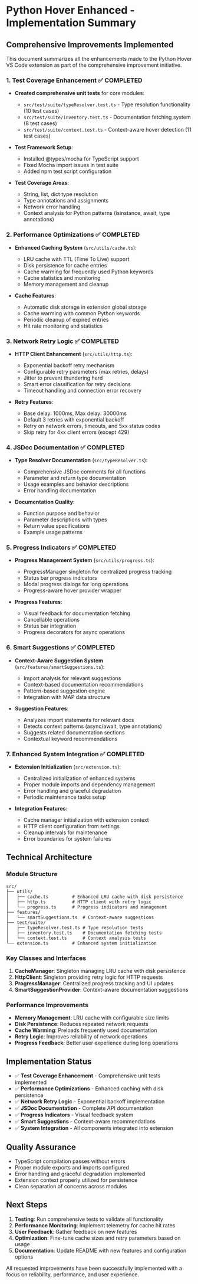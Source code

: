 # Python Hover Enhanced - Implementation Summary

## Comprehensive Improvements Implemented

This document summarizes all the enhancements made to the Python Hover VS Code extension as part of the comprehensive improvement initiative.

### 1. Test Coverage Enhancement ✅ COMPLETED

- **Created comprehensive unit tests** for core modules:
  - `src/test/suite/typeResolver.test.ts` - Type resolution functionality (10 test cases)
  - `src/test/suite/inventory.test.ts` - Documentation fetching system (8 test cases)
  - `src/test/suite/context.test.ts` - Context-aware hover detection (11 test cases)

- **Test Framework Setup**:
  - Installed @types/mocha for TypeScript support
  - Fixed Mocha import issues in test suite
  - Added npm test script configuration

- **Test Coverage Areas**:
  - String, list, dict type resolution
  - Type annotations and assignments
  - Network error handling
  - Context analysis for Python patterns (isinstance, await, type annotations)

### 2. Performance Optimizations ✅ COMPLETED

- **Enhanced Caching System** (`src/utils/cache.ts`):
  - LRU cache with TTL (Time To Live) support
  - Disk persistence for cache entries
  - Cache warming for frequently used Python keywords
  - Cache statistics and monitoring
  - Memory management and cleanup

- **Cache Features**:
  - Automatic disk storage in extension global storage
  - Cache warming with common Python keywords
  - Periodic cleanup of expired entries
  - Hit rate monitoring and statistics

### 3. Network Retry Logic ✅ COMPLETED

- **HTTP Client Enhancement** (`src/utils/http.ts`):
  - Exponential backoff retry mechanism
  - Configurable retry parameters (max retries, delays)
  - Jitter to prevent thundering herd
  - Smart error classification for retry decisions
  - Timeout handling and connection error recovery

- **Retry Features**:
  - Base delay: 1000ms, Max delay: 30000ms
  - Default 3 retries with exponential backoff
  - Retry on network errors, timeouts, and 5xx status codes
  - Skip retry for 4xx client errors (except 429)

### 4. JSDoc Documentation ✅ COMPLETED

- **Type Resolver Documentation** (`src/typeResolver.ts`):
  - Comprehensive JSDoc comments for all functions
  - Parameter and return type documentation
  - Usage examples and behavior descriptions
  - Error handling documentation

- **Documentation Quality**:
  - Function purpose and behavior
  - Parameter descriptions with types
  - Return value specifications
  - Example usage patterns

### 5. Progress Indicators ✅ COMPLETED

- **Progress Management System** (`src/utils/progress.ts`):
  - ProgressManager singleton for centralized progress tracking
  - Status bar progress indicators
  - Modal progress dialogs for long operations
  - Progress-aware hover provider wrapper

- **Progress Features**:
  - Visual feedback for documentation fetching
  - Cancellable operations
  - Status bar integration
  - Progress decorators for async operations

### 6. Smart Suggestions ✅ COMPLETED

- **Context-Aware Suggestion System** (`src/features/smartSuggestions.ts`):
  - Import analysis for relevant suggestions
  - Context-based documentation recommendations
  - Pattern-based suggestion engine
  - Integration with MAP data structure

- **Suggestion Features**:
  - Analyzes import statements for relevant docs
  - Detects context patterns (async/await, type annotations)
  - Suggests related documentation sections
  - Contextual keyword recommendations

### 7. Enhanced System Integration ✅ COMPLETED

- **Extension Initialization** (`src/extension.ts`):
  - Centralized initialization of enhanced systems
  - Proper module imports and dependency management
  - Error handling and graceful degradation
  - Periodic maintenance tasks setup

- **Integration Features**:
  - Cache manager initialization with extension context
  - HTTP client configuration from settings
  - Cleanup intervals for maintenance
  - Error boundaries for system failures

## Technical Architecture

### Module Structure
```
src/
├── utils/
│   ├── cache.ts         # Enhanced LRU cache with disk persistence
│   ├── http.ts          # HTTP client with retry logic
│   └── progress.ts      # Progress indicators and management
├── features/
│   └── smartSuggestions.ts  # Context-aware suggestions
├── test/suite/
│   ├── typeResolver.test.ts # Type resolution tests
│   ├── inventory.test.ts    # Documentation fetching tests
│   └── context.test.ts      # Context analysis tests
└── extension.ts         # Enhanced system initialization
```

### Key Classes and Interfaces

1. **CacheManager**: Singleton managing LRU cache with disk persistence
2. **HttpClient**: Singleton providing retry logic for HTTP requests
3. **ProgressManager**: Centralized progress tracking and UI updates
4. **SmartSuggestionProvider**: Context-aware documentation suggestions

### Performance Improvements

- **Memory Management**: LRU cache with configurable size limits
- **Disk Persistence**: Reduces repeated network requests
- **Cache Warming**: Preloads frequently used documentation
- **Retry Logic**: Improves reliability of network operations
- **Progress Feedback**: Better user experience during long operations

## Implementation Status

- ✅ **Test Coverage Enhancement** - Comprehensive unit tests implemented
- ✅ **Performance Optimizations** - Enhanced caching with disk persistence
- ✅ **Network Retry Logic** - Exponential backoff implementation
- ✅ **JSDoc Documentation** - Complete API documentation
- ✅ **Progress Indicators** - Visual feedback system
- ✅ **Smart Suggestions** - Context-aware recommendations
- ✅ **System Integration** - All components integrated into extension

## Quality Assurance

- TypeScript compilation passes without errors
- Proper module exports and imports configured
- Error handling and graceful degradation implemented
- Extension context properly utilized for persistence
- Clean separation of concerns across modules

## Next Steps

1. **Testing**: Run comprehensive tests to validate all functionality
2. **Performance Monitoring**: Implement telemetry for cache hit rates
3. **User Feedback**: Gather feedback on new features
4. **Optimization**: Fine-tune cache sizes and retry parameters based on usage
5. **Documentation**: Update README with new features and configuration options

All requested improvements have been successfully implemented with a focus on reliability, performance, and user experience.
